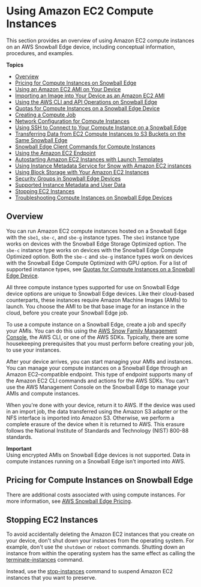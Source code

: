 # Using Amazon EC2 Compute Instances<a name="using-ec2"></a>

This section provides an overview of using Amazon EC2 compute instances on an AWS Snowball Edge device, including conceptual information, procedures, and examples\.

**Topics**
+ [Overview](#ec2-overview-edge)
+ [Pricing for Compute Instances on Snowball Edge](#pricing-for-ec2-edge)
+ [Using an Amazon EC2 AMI on Your Device](using-ami.md)
+ [Importing an Image into Your Device as an Amazon EC2 AMI](ec2-ami-import-cli.md)
+ [Using the AWS CLI and API Operations on Snowball Edge](using-ec2-cli-specify-region.md)
+ [Quotas for Compute Instances on a Snowball Edge Device](ec2-edge-limits.md)
+ [Creating a Compute Job](create-ec2-edge-job.md)
+ [Network Configuration for Compute Instances](network-config-ec2.md)
+ [Using SSH to Connect to Your Compute Instance on a Snowball Edge](ssh-ec2-edge.md)
+ [Transferring Data from EC2 Compute Instances to S3 Buckets on the Same Snowball Edge](data-transfer-ec2-s3-edge.md)
+ [Snowball Edge Client Commands for Compute Instances](using-ec2-edge-client.md)
+ [Using the Amazon EC2 Endpoint](using-ec2-endpoint.md)
+ [Autostarting Amazon EC2 Instances with Launch Templates](ec2-autostart.md)
+ [Using Instance Metadata Service for Snow with Amazon EC2 instances](imds.md)
+ [Using Block Storage with Your Amazon EC2 Instances](edge-ebs.md)
+ [Security Groups in Snowball Edge Devices](edge-security-groups.md)
+ [Supported Instance Metadata and User Data](edge-compute-instance-metadata.md)
+ [Stopping EC2 Instances](#managing-ec2-instances)
+ [Troubleshooting Compute Instances on Snowball Edge Devices](troubleshooting-ec2-edge.md)

## Overview<a name="ec2-overview-edge"></a>

You can run Amazon EC2 compute instances hosted on a Snowball Edge with the `sbe1`, `sbe-c`, and `sbe-g` instance types\. The `sbe1` instance type works on devices with the Snowball Edge Storage Optimized option\. The `sbe-c` instance type works on devices with the Snowball Edge Compute Optimized option\. Both the `sbe-c` and `sbe-g` instance types work on devices with the Snowball Edge Compute Optimized with GPU option\. For a list of supported instance types, see [Quotas for Compute Instances on a Snowball Edge Device](ec2-edge-limits.md)\.

All three compute instance types supported for use on Snowball Edge device options are unique to Snowball Edge devices\. Like their cloud\-based counterparts, these instances require Amazon Machine Images \(AMIs\) to launch\. You choose the AMI to be that base image for an instance in the cloud, before you create your Snowball Edge job\.

To use a compute instance on a Snowball Edge, create a job and specify your AMIs\. You can do this using the [AWS Snow Family Management Console](https://console.aws.amazon.com/snowfamily/home), the AWS CLI, or one of the AWS SDKs\. Typically, there are some housekeeping prerequisites that you must perform before creating your job, to use your instances\.

After your device arrives, you can start managing your AMIs and instances\. You can manage your compute instances on a Snowball Edge through an Amazon EC2–compatible endpoint\. This type of endpoint supports many of the Amazon EC2 CLI commands and actions for the AWS SDKs\. You can't use the AWS Management Console on the Snowball Edge to manage your AMIs and compute instances\.

When you're done with your device, return it to AWS\. If the device was used in an import job, the data transferred using the Amazon S3 adapter or the NFS interface is imported into Amazon S3\. Otherwise, we perform a complete erasure of the device when it is returned to AWS\. This erasure follows the National Institute of Standards and Technology \(NIST\) 800\-88 standards\.

**Important**  
Using encrypted AMIs on Snowball Edge devices is not supported\.
Data in compute instances running on a Snowball Edge isn't imported into AWS\.

## Pricing for Compute Instances on Snowball Edge<a name="pricing-for-ec2-edge"></a>

There are additional costs associated with using compute instances\. For more information, see [AWS Snowball Edge Pricing](http://aws.amazon.com/snowball-edge/pricing)\.

## Stopping EC2 Instances<a name="managing-ec2-instances"></a>

To avoid accidentally deleting the Amazon EC2 instances that you create on your device, don't shut down your instances from the operating system\. For example, don't use the `shutdown` or `reboot` commands\. Shutting down an instance from within the operating system has the same effect as calling the [terminate\-instances](https://docs.aws.amazon.com/cli/latest/reference/ec2/terminate-instances.html) command\.

Instead, use the [stop\-instances](https://docs.aws.amazon.com/cli/latest/reference/ec2/stop-instances.html) command to suspend Amazon EC2 instances that you want to preserve\.